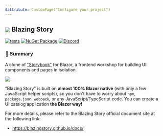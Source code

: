```yaml
---
$attribute: CustomPage("Configure your project")
---
```

## <img src="https://raw.githubusercontent.com/jsakamoto/BlazingStory/main/assets/icon.min.64x64.svg" style="vertical-align: middle;"> Blazing Story

[![tests](https://github.com/jsakamoto/BlazingStory/actions/workflows/tests.yml/badge.svg)](https://github.com/jsakamoto/BlazingStory/actions/workflows/tests.yml) [![NuGet Package](https://img.shields.io/nuget/v/BlazingStory.svg)](https://www.nuget.org/packages/BlazingStory/) [![Discord](https://img.shields.io/discord/798312431893348414?style=flat&logo=discord&logoColor=white&label=Blazor%20Community&labelColor=5865f2&color=gray)](https://discord.com/channels/798312431893348414/1202165955900473375)

### 📝 Summary

A clone of ["Storybook"](https://storybook.js.org/) for Blazor, a frontend workshop for building UI components and pages in isolation.

[![](https://raw.githubusercontent.com/jsakamoto/BlazingStory/main/assets/social-preview.png)](https://jsakamoto.github.io/BlazingStory/)

"Blazing Story" is built on **almost 100% Blazor native** (with only a few JavaScript helper scripts), so you don't have to worry about `npm`, `package.json`, `webpack`, or any JavaScript/TypeScript code. You can create a UI catalog application **the Blazor way!**

For more details, please refer to the Blazing Story official document site at the following link:

- https://blazingstory.github.io/docs/